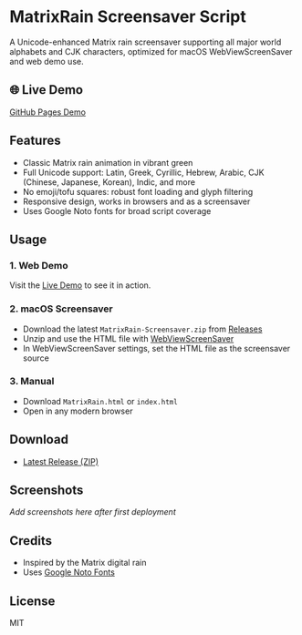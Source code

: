 # MatrixRain Screensaver Script

A Unicode-enhanced Matrix rain screensaver supporting all major world alphabets and CJK characters, optimized for macOS WebViewScreenSaver and web demo use.

## 🌐 Live Demo
[GitHub Pages Demo](https://j---f.github.io/MatrixRain-Screensaver-Script/)

## Features
- Classic Matrix rain animation in vibrant green
- Full Unicode support: Latin, Greek, Cyrillic, Hebrew, Arabic, CJK (Chinese, Japanese, Korean), Indic, and more
- No emoji/tofu squares: robust font loading and glyph filtering
- Responsive design, works in browsers and as a screensaver
- Uses Google Noto fonts for broad script coverage

## Usage
### 1. Web Demo
Visit the [Live Demo](https://j---f.github.io/MatrixRain-Screensaver-Script/) to see it in action.

### 2. macOS Screensaver
- Download the latest `MatrixRain-Screensaver.zip` from [Releases](https://github.com/j---f/MatrixRain-Screensaver-Script/releases)
- Unzip and use the HTML file with [WebViewScreenSaver](https://github.com/liquidx/webviewscreensaver)
- In WebViewScreenSaver settings, set the HTML file as the screensaver source

### 3. Manual
- Download `MatrixRain.html` or `index.html`
- Open in any modern browser

## Download
- [Latest Release (ZIP)](https://github.com/j---f/MatrixRain-Screensaver-Script/releases)

## Screenshots
*Add screenshots here after first deployment*

## Credits
- Inspired by the Matrix digital rain
- Uses [Google Noto Fonts](https://fonts.google.com/noto)

## License
MIT
